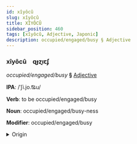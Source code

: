 ```yaml
---
id: xîyôcû
slug: xîyôcû
title: XÎYÔCÛ
sidebar_position: 460
tags: [xîyôcû, Adjective, Japonic]
description: occupied/engaged/busy § Adjective
---
```


### xîyôcû&emsp;<span kind="abugida">ɋɟɀıꞇʄ</span>

*occupied/engaged/busy* **§** [Adjective](../../tags/Adjective)

**IPA**: /ˈʃi.jo.t͡ɕu/

**Verb**: to be occupied/engaged/busy

**Noun**: occupied/engaged/busy-ness

**Modifier**: occupied/engaged/busy

<details>
    <summary>Origin</summary>
    Japanese しようちゅう shiyōchū [ɕijo̞ːt͡ɕuː]<br/>
    <em>Japonic Language Family</em>
</details>